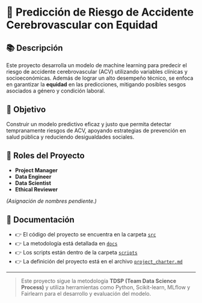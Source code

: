 # 🧠 Predicción de Riesgo de Accidente Cerebrovascular con Equidad

## 📚 Descripción

Este proyecto desarrolla un modelo de machine learning para predecir el riesgo de accidente cerebrovascular (ACV) utilizando variables clínicas y socioeconómicas. Además de lograr un alto desempeño técnico, se enfoca en garantizar la **equidad** en las predicciones, mitigando posibles sesgos asociados a género y condición laboral.

## 🎯 Objetivo

Construir un modelo predictivo eficaz y justo que permita detectar tempranamente riesgos de ACV, apoyando estrategias de prevención en salud pública y reduciendo desigualdades sociales.

## 👥 Roles del Proyecto

- **Project Manager**
- **Data Engineer**
- **Data Scientist**
- **Ethical Reviewer**

*(Asignación de nombres pendiente.)*

## 📄 Documentación

- 👉 El código del proyecto se encuentra en la carpeta [`src`](./src)
- 👉 La metodología está detallada en [`docs`](./docs)
- 👉 Los scripts están dentro de la carpeta [`scripts`](./scripts)
- 👉 La definición del proyecto está en el archivo [`project_charter.md`](./project_charter.md)

---

> Este proyecto sigue la metodología **TDSP (Team Data Science Process)** y utiliza herramientas como Python, Scikit-learn, MLflow y Fairlearn para el desarrollo y evaluación del modelo.
